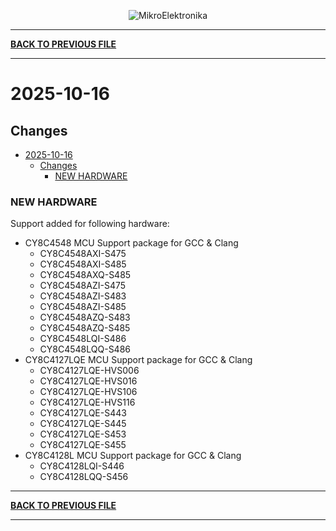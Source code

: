 <p align="center">
  <img src="http://www.mikroe.com/img/designs/beta/logo_small.png?raw=true" alt="MikroElektronika"/>
</p>

---

**[BACK TO PREVIOUS FILE](../changelog.md)**

---

# 2025-10-16

## Changes

- [2025-10-16](#2025-10-16)
  - [Changes](#changes)
    - [NEW HARDWARE](#new-hardware)

### NEW HARDWARE

Support added for following hardware:

+ CY8C4548 MCU Support package for GCC & Clang
  + CY8C4548AXI-S475
  + CY8C4548AXI-S485
  + CY8C4548AXQ-S485
  + CY8C4548AZI-S475
  + CY8C4548AZI-S483
  + CY8C4548AZI-S485
  + CY8C4548AZQ-S483
  + CY8C4548AZQ-S485
  + CY8C4548LQI-S486
  + CY8C4548LQQ-S486
+ CY8C4127LQE MCU Support package for GCC & Clang
  + CY8C4127LQE-HVS006
  + CY8C4127LQE-HVS016
  + CY8C4127LQE-HVS106
  + CY8C4127LQE-HVS116
  + CY8C4127LQE-S443
  + CY8C4127LQE-S445
  + CY8C4127LQE-S453
  + CY8C4127LQE-S455
+ CY8C4128L MCU Support package for GCC & Clang
  + CY8C4128LQI-S446
  + CY8C4128LQQ-S456

---

**[BACK TO PREVIOUS FILE](../changelog.md)**

---
